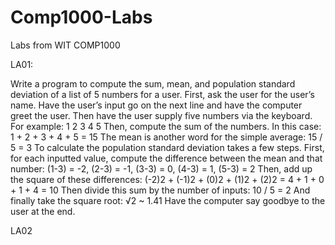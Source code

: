 # Comp1000-Labs
Labs from WIT COMP1000

LA01: 

Write a program to compute the sum, mean, and population standard deviation of a list of 5 numbers for
a user. First, ask the user for the user’s name. Have the user’s input go on the next line and have the
computer greet the user. Then have the user supply five numbers via the keyboard. For example: 1 2 3 4 5
Then, compute the sum of the numbers. In this case: 1 + 2 + 3 + 4 + 5 = 15
The mean is another word for the simple average: 15 / 5 = 3
To calculate the population standard deviation takes a few steps. First, for each inputted value, compute
the difference between the mean and that number: (1-3) = -2, (2-3) = -1, (3-3) = 0, (4-3) = 1, (5-3) = 2
Then, add up the square of these differences: (-2)2 + (-1)2 + (0)2 + (1)2 + (2)2 = 4 + 1 + 0 + 1 + 4 = 10
Then divide this sum by the number of inputs: 10 / 5 = 2
And finally take the square root: √2 ~ 1.41
Have the computer say goodbye to the user at the end.

LA02
